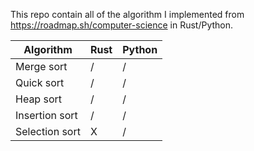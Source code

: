 This repo contain all of the algorithm I implemented from https://roadmap.sh/computer-science in Rust/Python.

| Algorithm      | Rust | Python |
| -------------- | ---- | ------ |
| Merge sort     | /    | /      |
| Quick sort     | /    | /      |
| Heap sort      | /    | /      |
| Insertion sort | /    | /      |
| Selection sort | X    | /      |
